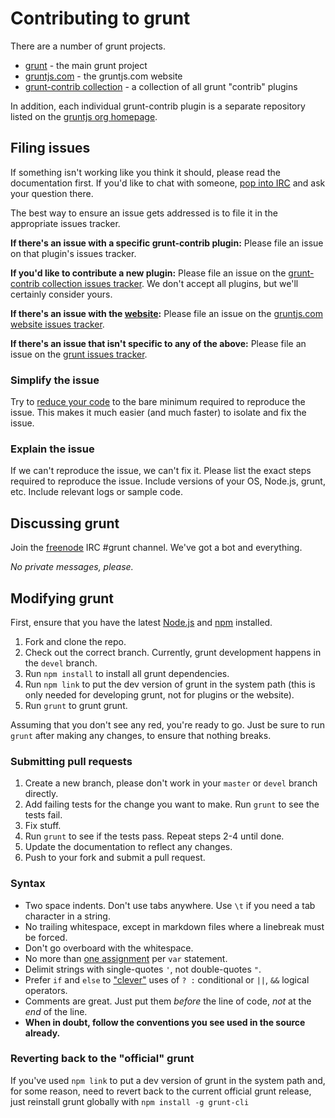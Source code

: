 # Contributing to grunt

There are a number of grunt projects.

* [grunt](https://github.com/gruntjs/grunt) - the main grunt project
* [gruntjs.com](https://github.com/gruntjs/gruntjs.com) - the gruntjs.com website
* [grunt-contrib collection](https://github.com/gruntjs/grunt-contrib) - a collection of all grunt "contrib" plugins

In addition, each individual grunt-contrib plugin is a separate repository listed on the [gruntjs org homepage](https://github.com/gruntjs).

## Filing issues
If something isn't working like you think it should, please read the documentation first. If you'd like to chat with someone, [pop into IRC](#discussing-grunt) and ask your question there.

The best way to ensure an issue gets addressed is to file it in the appropriate issues tracker.

**If there's an issue with a specific grunt-contrib plugin:**
Please file an issue on that plugin's issues tracker.

**If you'd like to contribute a new plugin:**
Please file an issue on the [grunt-contrib collection issues tracker](https://github.com/gruntjs/grunt-contrib/issues). We don't accept all plugins, but we'll certainly consider yours.

**If there's an issue with the [website](http://gruntjs.com/):**
Please file an issue on the [gruntjs.com website issues tracker](https://github.com/gruntjs/gruntjs.com/issues).

**If there's an issue that isn't specific to any of the above:**
Please file an issue on the [grunt issues tracker](https://github.com/gruntjs/grunt/issues).

### Simplify the issue
Try to [reduce your code](http://www.webkit.org/quality/reduction.html) to the bare minimum required to reproduce the issue. This makes it much easier (and much faster) to isolate and fix the issue.

### Explain the issue
If we can't reproduce the issue, we can't fix it. Please list the exact steps required to reproduce the issue. Include versions of your OS, Node.js, grunt, etc. Include relevant logs or sample code.

## Discussing grunt
Join the [freenode](http://freenode.net/) IRC #grunt channel. We've got a bot and everything.

_No private messages, please._

## Modifying grunt
First, ensure that you have the latest [Node.js](http://nodejs.org/) and [npm](http://npmjs.org/) installed.

1. Fork and clone the repo.
1. Check out the correct branch. Currently, grunt development happens in the `devel` branch.
1. Run `npm install` to install all grunt dependencies.
1. Run `npm link` to put the dev version of grunt in the system path (this is only needed for developing grunt, not for plugins or the website).
1. Run `grunt` to grunt grunt.

Assuming that you don't see any red, you're ready to go. Just be sure to run `grunt` after making any changes, to ensure that nothing breaks.

### Submitting pull requests

1. Create a new branch, please don't work in your `master` or `devel` branch directly.
1. Add failing tests for the change you want to make. Run `grunt` to see the tests fail.
1. Fix stuff.
1. Run `grunt` to see if the tests pass. Repeat steps 2-4 until done.
1. Update the documentation to reflect any changes.
1. Push to your fork and submit a pull request.

### Syntax

* Two space indents. Don't use tabs anywhere. Use `\t` if you need a tab character in a string.
* No trailing whitespace, except in markdown files where a linebreak must be forced.
* Don't go overboard with the whitespace.
* No more than [one assignment](http://benalman.com/news/2012/05/multiple-var-statements-javascript/) per `var` statement.
* Delimit strings with single-quotes `'`, not double-quotes `"`.
* Prefer `if` and `else` to ["clever"](http://programmers.stackexchange.com/a/25281) uses of `? :` conditional or `||`, `&&` logical operators.
* Comments are great. Just put them _before_ the line of code, _not_ at the _end_ of the line.
* **When in doubt, follow the conventions you see used in the source already.**

### Reverting back to the "official" grunt
If you've used `npm link` to put a dev version of grunt in the system path and, for some reason, need to revert back to the current official grunt release, just reinstall grunt globally with `npm install -g grunt-cli`
